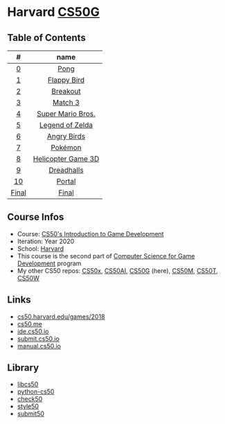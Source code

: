 # Harvard [CS50G](https://www.edx.org/course/cs50s-introduction-to-game-development)
## Table of Contents 
|  #  | name | 
| :-: | :--: |
| [0](https://cs50.harvard.edu/games/2018/projects/0/pong/)          | [Pong](./pong) |
| [1](https://cs50.harvard.edu/games/2018/projects/1/flappy/)        | [Flappy Bird](./flappy) |
| [2](https://cs50.harvard.edu/games/2018/projects/2/breakout/)      | [Breakout](./breakout) |
| [3](https://cs50.harvard.edu/games/2018/projects/3/match/)         | [Match 3](./match) |
| [4](https://cs50.harvard.edu/games/2018/projects/4/mario/)         | [Super Mario Bros.](./mario) |
| [5](https://cs50.harvard.edu/games/2018/projects/5/zelda/)         | [Legend of Zelda](./zelda) |
| [6](https://cs50.harvard.edu/games/2018/projects/6/angry/)         | [Angry Birds](./angry) |
| [7](https://cs50.harvard.edu/games/2018/projects/7/pokemon/)       | [Pokémon](./pokemon) |
| [8](https://cs50.harvard.edu/games/2018/projects/8/helicopter/)    | [Helicopter Game 3D](./helicopter) |
| [9](https://cs50.harvard.edu/games/2018/projects/9/dreadhalls/)    | [Dreadhalls](./dreadhalls) |
| [10](https://cs50.harvard.edu/games/2018/projects/10/portal/)      | [Portal](./portal) |
| [Final](https://cs50.harvard.edu/games/2018/projects/final/final/) | [Final](./final) |

## Course Infos
* Course: [CS50's Introduction to Game Development](https://www.edx.org/course/cs50s-introduction-to-game-development)
* Iteration: Year 2020
* School: [Harvard](https://www.edx.org/school/harvardx)
* This course is the second part of [Computer Science for Game Development](https://www.edx.org/professional-certificate/harvardx-computer-science-for-game-development) program
* My other CS50 repos: [CS50x](https://github.com/e1630m/edx-harvard-cs50x), [CS50AI](https://github.com/e1630m/edx-harvard-cs50ai), [CS50G](https://github.com/e1630m/edx-harvard-cs50g) (here), [CS50M](https://github.com/e1630m/edx-harvard-cs50m), [CS50T](https://github.com/e1630m/edx-harvard-cs50t), [CS50W](https://github.com/e1630m/edx-harvard-cs50w)

## Links
* [cs50.harvard.edu/games/2018](https://cs50.harvard.edu/games/2018/)
* [cs50.me](https://cs50.me/cs50x)
* [ide.cs50.io](https://ide.cs50.io/)
* [submit.cs50.io](https://submit.cs50.io/)
* [manual.cs50.io](https://manual.cs50.io/)

## Library
* [libcs50](https://github.com/cs50/libcs50)
* [python-cs50](https://github.com/cs50/python-cs50)
* [check50](https://github.com/cs50/check50)
* [style50](https://github.com/cs50/style50)
* [submit50](https://github.com/cs50/submit50)
